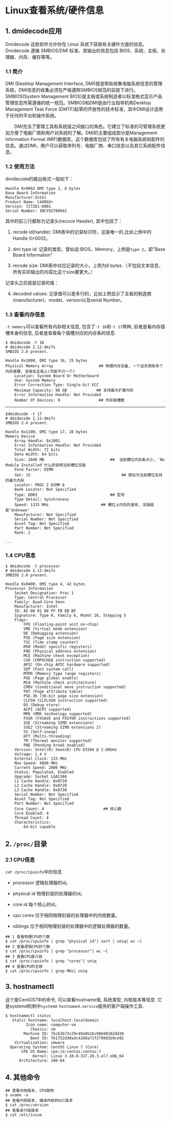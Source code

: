 # Linux查看系统/硬件信息

## 1. dmidecode应用

Dmidecode 这款软件允许你在 Linux 系统下获取有关硬件方面的信息。Dmidecode 遵循 SMBIOS/DMI 标准，其输出的信息包括 BIOS、系统、主板、处理器、内存、缓存等等。

### 1.1 简介

DMI (Desktop Management Interface, DMI)就是帮助收集电脑系统信息的管理系统，DMI信息的收集必须在严格遵照SMBIOS规范的前提下进行。 SMBIOS(System Management BIOS)是主板或系统制造者以标准格式显示产品管理信息所需遵循的统一规范。SMBIOS和DMI是由行业指导机构Desktop Management Task Force (DMTF)起草的开放性的技术标准，其中DMI设计适用于任何的平台和操作系统。

　　DMI充当了管理工具和系统层之间接口的角色。它建立了标准的可管理系统更加方便了电脑厂商和用户对系统的了解。DMI的主要组成部分是Management Information Format (MIF)数据库。这个数据库包括了所有有关电脑系统和配件的信息。通过DMI，用户可以获取序列号、电脑厂商、串口信息以及其它系统配件信息。

### 1.2 使用方法

dmidecode的输出格式一般如下：

```
Handle 0×0002 DMI type 2, 8 bytes
Base Board Information
Manufacturer:Intel
Product Name: C440GX+
Version: 727281-0001
Serial Number: INCY92700942
```

其中的前三行都称为记录头(recoce Header), 其中包括了：

1. recode id(handle): DMI表中的记录标识符，这是唯一的,比如上例中的Handle 0×0002。

2. dmi type id: 记录的类型，譬如说:BIOS，Memory，上例是`type 2`，即”Base Board Information”

3. recode size: DMI表中对应记录的大小，上例为8 bytes.（不包括文本信息，所有实际输出的内容比这个size要更大。）

记录头之后就是记录的值：

4. decoded values: 记录值可以是多行的，比如上例显示了主板的制造商(manufacturer)、model、version以及serial Number。

### 1.3 查看内存信息

`-t memory`可以查看所有内存相关信息, 包含了`-t 16`和`-t 17`两种, 前者是看内存插槽本身的信息, 后者是查看每个插槽对应的内存条的信息.

```
$ dmidecode -t 16
# dmidecode 2.12-dmifs
SMBIOS 2.6 present.

Handle 0x1000, DMI type 16, 15 bytes
Physical Memory Array                    ## 物理内存设备, 一个这东西有多个内存插槽, 安装在主板上(可能不只一个)
	Location: System Board Or Motherboard
	Use: System Memory
	Error Correction Type: Single-bit ECC
	Maximum Capacity: 96 GB          	## 支持最大扩展内存
	Error Information Handle: Not Provided
	Number Of Devices: 9                 ## 内存插槽数
```

------

```
$dmidecode -t 17
# dmidecode 2.12-dmifs
SMBIOS 2.6 present.

Handle 0x1100, DMI type 17, 28 bytes
Memory Device
	Array Handle: 0x1001
	Error Information Handle: Not Provided
	Total Width: 72 bits
	Data Width: 64 bits
	Size: 2048 MB                             ##  当前槽位内存条大小, 'No Module Installed'什么的说明当前槽位没插
	Form Factor: DIMM
	Set: 15                                        ## 貌似为当前槽位支持的最大内存
	Locator: PROC 2 DIMM 6
	Bank Locator: Not Specified
	Type: DDR3                                ## 型号
	Type Detail: Synchronous
	Speed: 1333 MHz                       ## 槽位上内存的速率, 没插就是'Unknown'
	Manufacturer: Not Specified
	Serial Number: Not Specified
	Asset Tag: Not Specified
	Part Number: Not Specified
	Rank: 2

...
```

### 1.4 CPU信息

```
$ dmidecode -t processor
# dmidecode 2.12-dmifs
SMBIOS 2.6 present.

Handle 0x0400, DMI type 4, 42 bytes
Processor Information
	Socket Designation: Proc 1
	Type: Central Processor
	Family: Quad-Core Xeon
	Manufacturer: Intel
	ID: A5 06 01 00 FF FB EB BF
	Signature: Type 0, Family 6, Model 26, Stepping 5
	Flags:
		FPU (Floating-point unit on-chip)
		VME (Virtual mode extension)
		DE (Debugging extension)
		PSE (Page size extension)
		TSC (Time stamp counter)
		MSR (Model specific registers)
		PAE (Physical address extension)
		MCE (Machine check exception)
		CX8 (CMPXCHG8 instruction supported)
		APIC (On-chip APIC hardware supported)
		SEP (Fast system call)
		MTRR (Memory type range registers)
		PGE (Page global enable)
		MCA (Machine check architecture)
		CMOV (Conditional move instruction supported)
		PAT (Page attribute table)
		PSE-36 (36-bit page size extension)
		CLFSH (CLFLUSH instruction supported)
		DS (Debug store)
		ACPI (ACPI supported)
		MMX (MMX technology supported)
		FXSR (FXSAVE and FXSTOR instructions supported)
		SSE (Streaming SIMD extensions)
		SSE2 (Streaming SIMD extensions 2)
		SS (Self-snoop)
		HTT (Multi-threading)
		TM (Thermal monitor supported)
		PBE (Pending break enabled)
	Version: Intel(R) Xeon(R) CPU E5504 @ 2.00GHz            
	Voltage: 1.4 V
	External Clock: 133 MHz
	Max Speed: 4800 MHz
	Current Speed: 2000 MHz
	Status: Populated, Enabled
	Upgrade: Socket LGA1366
	L1 Cache Handle: 0x0710
	L2 Cache Handle: 0x0720
	L3 Cache Handle: 0x0730
	Serial Number: Not Specified
	Asset Tag: Not Specified
	Part Number: Not Specified
	Core Count: 4                          ## 核心数
	Core Enabled: 4
	Thread Count: 4
	Characteristics:
		64-bit capable

```

## 2. `/proc/`目录

### 2.1 CPU信息

`cat /proc/cpuinfo`中的信息

- processor       逻辑处理器的id。

- physical id    物理封装的处理器的id。

- core id        每个核心的id。

- cpu cores      位于相同物理封装的处理器中的内核数量。

- siblings       位于相同物理封装的处理器中的逻辑处理器的数量。

```
## 1 查看物理CPU的个数
$ cat /proc/cpuinfo | grep "physical id"| sort | uniq| wc –l
## 2 查看逻辑CPU的个数
$ cat /proc/cpuinfo | grep "processor"| wc –l
## 3 查看CPU是几核
$ cat /proc/cpuinfo | grep "cores"| uniq
## 4 查看CPU的主频
$ cat /proc/cpuinfo | grep MHz| uniq 
```

## 3. hostnamectl

这个是CentOS7中的命令, 可以查看hostname值, 系统类型, 内核版本等信息. 它是systemd机制中`systemd-hostnamed.service`服务的客户端操作工具.

```
$ hostnamectl status
   Static hostname: localhost.localdomain
         Icon name: computer-vm
           Chassis: vm
        Machine ID: 7bc63b73c29c49a8b16c98b90102dd38
           Boot ID: fb1752d30adc4260a71f2799d2b9ce92
    Virtualization: vmware
  Operating System: CentOS Linux 7 (Core)
       CPE OS Name: cpe:/o:centos:centos:7
            Kernel: Linux 3.10.0-327.28.3.el7.x86_64
      Architecture: x86-64
```

## 4. 其他命令

```
## 查看内核版本, CPU架构
$ uname -a
## 查看内核版本, 编译内核的GCC版本
$ cat /proc/version
## 查看发行版版本
$ cat /etc/issue
```